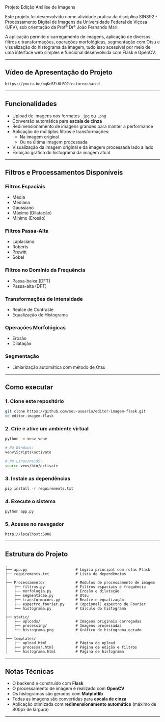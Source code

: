 Projeto Edição Análise de Imagens 

Este projeto foi desenvolvido como atividade prática da disciplina SIN392 - Processamento Digital de Imagens da Universidade Federal de Viçosa (UFV), sob orientação da Profª Drª João Fernando Mari. 

A aplicação permite o carregamento de imagens, aplicação de diversos filtros e transformações, operações morfológicas, segmentação com Otsu e visualização do histograma da imagem, tudo isso acessível por meio de uma interface web simples e funcional desenvolvida com Flask e OpenCV.

---
##  Vídeo de Apresentação do Projeto

```bash
https://youtu.be/bqKeRFi6LBQ?feature=shared
````
---

##  Funcionalidades

- Upload de imagens nos formatos `.jpg` ou `.png`
- Conversão automática para **escala de cinza**
- Redimensionamento de imagens grandes para manter a performance
- Aplicação de múltiplos filtros e transformações:
  - Na imagem original
  - Ou na última imagem processada
- Visualização da imagem original e da imagem processada lado a lado
- Exibição gráfica do histograma da imagem atual

---

##  Filtros e Processamentos Disponíveis

### Filtros Espaciais
- Média
- Mediana
- Gaussiano
- Máximo (Dilatação)
- Mínimo (Erosão)

### Filtros Passa-Alta
- Laplaciano
- Roberts
- Prewitt
- Sobel

### Filtros no Domínio da Frequência
- Passa-baixa (DFT)
- Passa-alta (DFT)

### Transformações de Intensidade
- Realce de Contraste
- Equalização de Histograma

### Operações Morfológicas
- Erosão
- Dilatação

### Segmentação
- Limiarização automática com método de Otsu

---

##  Como executar

### 1. Clone este repositório

```bash
git clone https://github.com/seu-usuario/editor-imagem-flask.git
cd editor-imagem-flask
````

### 2. Crie e ative um ambiente virtual

```bash
python -m venv venv

# No Windows:
venv\Scripts\activate

# No Linux/macOS:
source venv/bin/activate
```

### 3. Instale as dependências

```bash
pip install -r requirements.txt
```

### 4. Execute o sistema

```bash
python app.py
```

### 5. Acesse no navegador

```
http://localhost:5000
```

---

## Estrutura do Projeto

```
.
├── app.py                      # Lógica principal com rotas Flask
├── requirements.txt            # Lista de dependências
│
├── Processamento/              # Módulos de processamento de imagem
│   ├── filtros.py              # Filtros espaciais e frequência
│   ├── morfologia.py           # Erosão e dilatação
│   ├── segmentacao.py          # Otsu
│   ├── transformacoes.py       # Realce e equalização
│   ├── espectro_fourier.py     # (opcional) espectro de Fourier
│   └── histograma.py           # Cálculo do histograma
│
├── static/
│   ├── uploads/                # Imagens originais carregadas
│   ├── processing/             # Imagens processadas
│   └── histograma.png          # Gráfico de histograma gerado
│
├── templates/
│   ├── upload.html             # Página de upload
│   ├── processar.html          # Página de edição e filtros
│   └── histograma.html         # Página de histograma
```

---

## Notas Técnicas

*  O backend é construído com **Flask**
*  O processamento de imagem é realizado com **OpenCV**
*  Os histogramas são gerados com **Matplotlib**
*  Todas as imagens são convertidas para **escala de cinza**
*  Aplicação otimizada com **redimensionamento automático** (máximo de 800px de largura)

---


